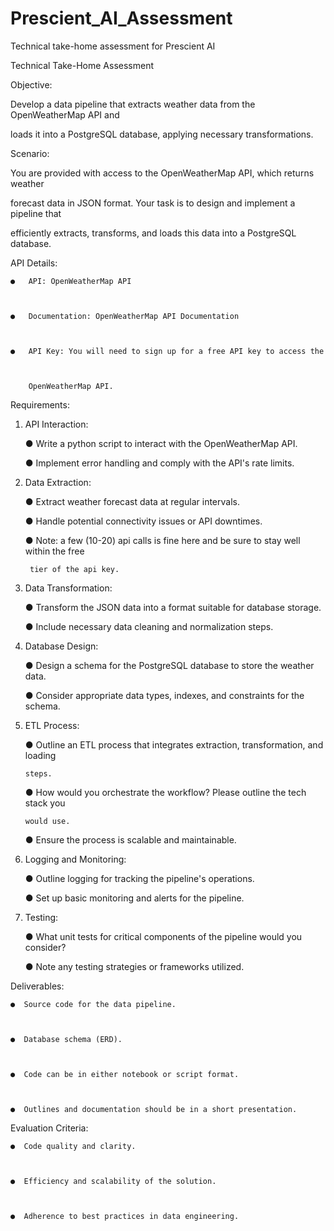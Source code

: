 # Prescient_AI_Assessment
Technical take-home assessment for Prescient AI

Technical Take-Home Assessment   



Objective:  



Develop a data pipeline that extracts weather data from the OpenWeatherMap API and  

loads it into a PostgreSQL database, applying necessary transformations.  



Scenario:  



You are provided with access to the OpenWeatherMap API, which returns weather  

forecast data in JSON format. Your task is to design and implement a pipeline that  

efficiently extracts, transforms, and loads this data into a PostgreSQL database.  



API Details:  



    ●   API: OpenWeatherMap API  



    ●   Documentation: OpenWeatherMap API Documentation  



    ●   API Key: You will need to sign up for a free API key to access the  



        OpenWeatherMap API.  



Requirements:  



1. API Interaction:  



    ●   Write a python script to interact with the OpenWeatherMap API.  



    ●   Implement error handling and comply with the API's rate limits.  



2. Data Extraction:  



    ●   Extract weather forecast data at regular intervals.  



    ●   Handle potential connectivity issues or API downtimes.  



    ●   Note: a few (10-20) api calls is fine here and be sure to stay well within the free  



        tier of the api key.  



3. Data Transformation:  



    ●   Transform the JSON data into a format suitable for database storage.  



    ●   Include necessary data cleaning and normalization steps.  



4. Database Design:  



    ●   Design a schema for the PostgreSQL database to store the weather data.  



    ●   Consider appropriate data types, indexes, and constraints for the schema.  



5. ETL Process:  



    ●  Outline an ETL process that integrates extraction, transformation, and loading  



       steps.  



    ●  How would you orchestrate the workflow? Please outline the tech stack you  



       would use.  



    ●  Ensure the process is scalable and maintainable.  



6. Logging and Monitoring:  



    ●  Outline logging for tracking the pipeline's operations.  



    ●  Set up basic monitoring and alerts for the pipeline.  



7. Testing:  



    ●  What unit tests for critical components of the pipeline would you consider?  



    ●  Note any testing strategies or frameworks utilized.  



Deliverables:  



    ●  Source code for the data pipeline.  



    ●  Database schema (ERD).  



    ●  Code can be in either notebook or script format.  



    ●  Outlines and documentation should be in a short presentation.  



Evaluation Criteria:  



    ●  Code quality and clarity.  



    ●  Efficiency and scalability of the solution.  



    ●  Adherence to best practices in data engineering.  
